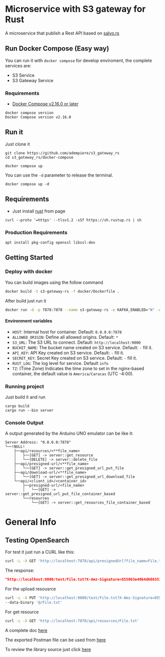 # Microservice with S3 gateway for Rust
A microservice that publish a Rest API based on [salvo.rs](https://salvo.rs/)

## Run Docker Compose (Easy way)

You can run it with `docker compose` for develop enviroment, the complete services are:

- S3 Service
- S3 Gateway Service

### Requirements

- [Docker Compose v2.16.0 or later](https://docs.docker.com/compose/install/linux/)

```Shell
docker compose version
Docker Compose version v2.16.0
```

## Run it

Just clone it

```Shell
git clone https://github.com/adempiere/s3_gateway_rs
cd s3_gateway_rs/docker-compose
```

```Shell
docker compose up
```

You can use the `-d` parameter to release the terminal.

```Shell
docker compose up -d
```


## Requirements
- Just install [rust](https://www.rust-lang.org/tools/install) from page

```Shell
curl --proto '=https' --tlsv1.2 -sSf https://sh.rustup.rs | sh
```

### Production Requirements

```Shell
apt install pkg-config openssl libssl-dev
```

## Getting Started

### Deploy with docker

You can build images using the follow command

```bash
docker build -t s3-gateway-rs -f docker/Dockerfile .
```

After build just run it

```bash
docker run -d -p 7878:7878 --name s3-gateway-rs -e KAFKA_ENABLED="N" -e KAFKA_QUEUES="menu" -e KAFKA_HOST="0.0.0.0:29092" -e KAFKA_GROUP="default" -e OPENSEARCH_URL="http://localhost:9200" s3-gateway-rs
```

#### Environment variables
- `HOST`: Internal host for container. Default: `0.0.0.0:7878`
- `ALLOWED_ORIGIN`: Define all allowed origins. Default: `*`
- `S3_URL`: The S3 URL to connect. Default: `http://localhost:9000`
- `BUCKET_NAME`: The bucket name created on S3 service. Default: `-` fill it.
- `API_KEY`: API Key created on S3 service. Default: `-` fill it.
- `SECRET_KEY`: Secret Key created on S3 service. Default: `-` fill it.
- `RUST_LOG`: The log level for service. Default `info`
- `TZ`: (Time Zone) Indicates the time zone to set in the nginx-based container, the default value is `America/Caracas` (UTC -4:00).

### Running project
Just build it and run

```Shell
cargo build
cargo run --bin server
```

### Console Output
A output generated by the Arduino UNO emulator can be like it:

```Shell
Server Address: "0.0.0.0:7878"
└──!NULL!
    ├──api/resources/<**file_name>
    │   ├──[GET] -> server::get_resource
    │   └──[DELETE] -> server::delete_file
    ├──api/presigned-url/<**file_name>
    │   └──[GET] -> server::get_presigned_url_put_file
    ├──api/download-url/<**file_name>
    │   └──[GET] -> server::get_presigned_url_download_file
    └──api/<client_id>/<container_id>
        ├──presigned-url/<file_name>
        │   └──[GET] -> server::get_presigned_url_put_file_container_based
        └──resources
            └──[GET] -> server::get_resources_file_container_based
```

# General Info

## Testing OpenSearch

For test it just run a CURL like this:

```bash
curl -L -X GET 'http://localhost:7878/api/presignedUrl?file_name=File.txt'
```

The response:

```json
"http://localhost:9000/test/File.txt?X-Amz-Signature=855063e40b4d606351c4698f1b85bf3e4ba9af320ddd31b65619ddfd5dde0766&X-Amz-Credential=QrhtkEZoeiO4NsI3VQ7j%2F20240201%2Fus-east-1%2Fs3%2Faws4_request&X-Amz-Date=20240201T192400Z&X-Amz-SignedHeaders=host&X-Amz-Algorithm=AWS4-HMAC-SHA256&X-Amz-Expires=604800"
```

For the upload resousrce

```bash
curl -L -X PUT 'http://localhost:9000/test/File.txt?X-Amz-Signature=855063e40b4d606351c4698f1b85bf3e4ba9af320ddd31b65619ddfd5dde0766&X-Amz-Credential=QrhtkEZoeiO4NsI3VQ7j%2F20240201%2Fus-east-1%2Fs3%2Faws4_request&X-Amz-Date=20240201T192400Z&X-Amz-SignedHeaders=host&X-Amz-Algorithm=AWS4-HMAC-SHA256&X-Amz-Expires=604800' \
--data-binary '@/File.txt'
```

For get resource

```bash
curl -L -X GET 'http://localhost:7878/api/resources/File.txt'
```

A complete doc [here](https://documenter.getpostman.com/view/18440575/2s9YyvBfUV)

The exported Postman file can be used from [here](docs/minio_s3_postman_collection.json)


To review the library source just click [here](https://github.com/minio/minio-rs)
